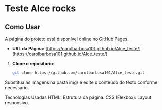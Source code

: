 # Teste Alce rocks
## Como Usar

A página do projeto está disponível online no GitHub Pages.

- **URL da Página:** [https://carolbarbosa101.github.io/Alce_teste/](https://carolbarbosa101.github.io/Alce_teste/)


1. **Clone o repositório**:

   ```bash
   git clone https://github.com/carolbarbosa101/Alce_teste.git

Substitua as imagens na pasta img/ e edite o conteúdo do texto conforme necessário.

Tecnologias Usadas
HTML: Estrutura da página.
CSS (Flexbox): Layout responsivo.
